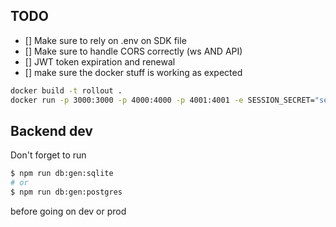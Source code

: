 ## TODO

- [] Make sure to rely on .env on SDK file
- [] Make sure to handle CORS correctly (ws AND API)
- [] JWT token expiration and renewal
- [] make sure the docker stuff is working as expected

```sh
docker build -t rollout .
docker run -p 3000:3000 -p 4000:4000 -p 4001:4001 -e SESSION_SECRET="session-secret" rollout
```

## Backend dev

Don't forget to run

```sh
$ npm run db:gen:sqlite
# or
$ npm run db:gen:postgres
```

before going on dev or prod
